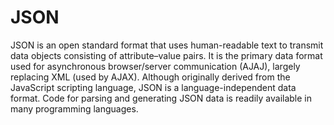 # JSON

JSON is an open standard format that uses human-readable text to transmit data objects consisting of attribute–value pairs.
It is the primary data format used for asynchronous browser/server communication (AJAJ), largely replacing XML (used by AJAX).
Although originally derived from the JavaScript scripting language, JSON is a language-independent data format.
Code for parsing and generating JSON data is readily available in many programming languages.

